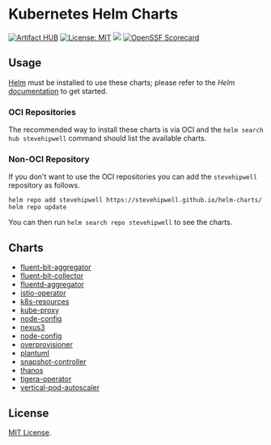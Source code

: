 # Kubernetes Helm Charts

[![Artifact HUB](https://img.shields.io/endpoint?url=https://artifacthub.io/badge/repository/stevehipwell)](https://artifacthub.io/packages/search?ts_query_web=stevehipwell&sort=last_updated)
[![License: MIT](https://img.shields.io/badge/License-MIT-green.svg)](https://opensource.org/licenses/MIT)
[![](https://github.com/stevehipwell/helm-charts/workflows/Release/badge.svg?branch=main)](https://github.com/stevehipwell/helm-charts/actions/workflows/release.yaml)
[![OpenSSF Scorecard](https://img.shields.io/ossf-scorecard/github.com/stevehipwell/helm-charts?label=OpenSSF%20Scorecard)](https://securityscorecards.dev/viewer/?uri=github.com/stevehipwell/helm-charts)

## Usage

[Helm](https://helm.sh) must be installed to use these charts; please refer to the _Helm_ [documentation](https://helm.sh/docs/) to get started.

### OCI Repositories

The recommended way to install these charts is via OCI and the `helm search hub stevehipwell` command should list the available charts.

### Non-OCI Repository

If you don't want to use the OCI repositories you can add the `stevehipwell` repository as follows.

```shell
helm repo add stevehipwell https://stevehipwell.github.io/helm-charts/
helm repo update
```

You can then run `helm search repo stevehipwell` to see the charts.

## Charts

- [fluent-bit-aggregator](./charts/fluent-bit-aggregator/README.md)
- [fluent-bit-collector](./charts/fluent-bit-collector/README.md)
- [fluentd-aggregator](./charts/fluentd-aggregator/README.md)
- [istio-operator](./charts/istio-operator/README.md)
- [k8s-resources](./charts/k8s-resources/README.md)
- [kube-proxy](./charts/kube-proxy/README.md)
- [node-config](./charts/node-config/README.md)
- [nexus3](./charts/nexus3/README.md)
- [node-config](./charts/node-config/README.md)
- [overprovisioner](./charts/overprovisioner/README.md)
- [plantuml](./charts/plantuml/README.md)
- [snapshot-controller](./charts/snapshot-controller/README.md)
- [thanos](./charts/thanos/README.md)
- [tigera-operator](./charts/tigera-operator/README.md)
- [vertical-pod-autoscaler](./charts/vertical-pod-autoscaler/README.md)

## License

[MIT License](./LICENSE).
